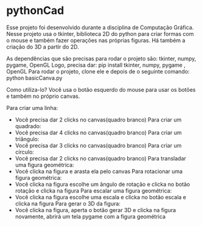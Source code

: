 # pythonCad

Esse projeto foi desenvolvido durante a disciplina de Computação Gráfica. Nesse projeto usa o tkinter, 
biblioteca 2D do python para criar formas com o mouse e também fazer operações nas próprias figuras.
Há também a criação do 3D a partir do 2D.

As dependências que são precisas para rodar o projeto são:
  tkinter, numpy, pygame, OpenGL
Logo, precisa dar:
  pip install tkinter, numpy, pygame , OpenGL
Para rodar o projeto, clone ele e depois de o seguinte comando:
  python basicCanva.py

Como utiliza-lo?
 Você usa o botão esquerdo do mouse para usar os botões e também no próprio canvas.
 
Para criar uma linha:
  - Você precisa dar 2 clicks no canvas(quadro branco)
Para criar um quadrado:
  - Você precisa dar 4 clicks no canvas(quadro branco)
Para criar um triângulo:
  - Você precisa dar 3 clicks no canvas(quadro branco)
Para criar um círculo:
  - Você precisa dar 2 clicks no canvas(quadro branco)
Para transladar uma figura geométrica:
  - Você clicka na figura e arasta ela pelo canvas
Para rotacionar uma figura geométrica:
  - Você clicka na figura escolhe um ângulo de rotação e clicka no botão rotação e clicka na figura
Para escalar uma figura geométrica:
  - Você clicka na figura escolhe uma escala e clicka no botão escala e clicka na figura
Para gerar o 3D da figura:
  - Você clicka na figura, aperta o botão gerar 3D e clicka na figura novamente, abrirá um tela pygame com a figura geométrica
 
